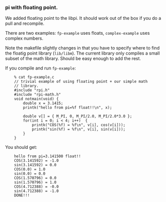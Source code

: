 ### pi with floating point.

We added floating point to the libpi.  It should work out of the box if you
do a pull and recompile.

There are two examples: `fp-example` uses floats, `complex-example` uses
complex numbers.

Note the makefile slightly changes in that you have to specify where to 
find the floatig point library (`lib/libm`).  The current library
only compiles a small subset of the math library.  Should be easy 
enough to add the rest.

If you compile and run `fp-example`:

        % cat fp-example.c  
        // trivial example of using floating point + our simple math
        // library.
        #include "rpi.h"
        #include "rpi-math.h"
        void notmain(void) {
            double x = 3.1415;
            printk("hello from pi=%f float!!\n", x);
        
            double v[] = { M_PI, 0, M_PI/2.0, M_PI/2.0*3.0 };
            for(int i = 0; i < 4; i++)  {
                printk("COS(%f) = %f\n", v[i], cos(v[i]));
                printk("sin(%f) = %f\n", v[i], sin(v[i]));
            }
        }

You should get:

        hello from pi=3.141500 float!!
        COS(3.141592) = -1.0
        sin(3.141592) = 0.0
        COS(0.0) = 1.0
        sin(0.0) = 0.0
        COS(1.570796) = 0.0
        sin(1.570796) = 1.0
        COS(4.712388) = -0.0
        sin(4.712388) = -1.0
        DONE!!!
